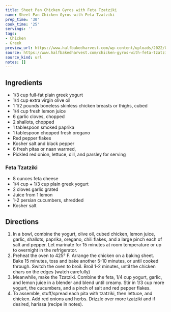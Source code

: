 ```yaml
---
title: Sheet Pan Chicken Gyros with Feta Tzatziki
name: Sheet Pan Chicken Gyros with Feta Tzatziki
prep_time: '30'
cook_time: '25'
servings: ''
tags:
- Chicken
- Greek
preview_url: https://www.halfbakedharvest.com/wp-content/uploads/2022/02/Quick-Sheet-Pan-Chicken-Gyros-with-Feta-Tzatziki-5.jpg
source: https://www.halfbakedharvest.com/chicken-gyros-with-feta-tzatziki/
source_kind: url
notes: []
---
```


## Ingredients
- 1/3 cup full-fat plain greek yogurt
- 1/4 cup extra virgin olive oil
- 1 1/2 pounds boneless skinless chicken breasts or thighs, cubed
- 1/4 cup fresh lemon juice
- 6  garlic cloves, chopped
- 2  shallots, chopped
- 1 tablespoon smoked paprika
- 1 tablespoon chopped fresh oregano
- Red pepper flakes
- Kosher salt and black pepper
- 6  fresh pitas or naan warmed,
- Pickled red onion, lettuce, dill, and parsley for serving

### Feta Tzatziki
- 8 ounces feta cheese
- 1/4 cup + 1/3 cup plain greek yogurt
- 2 cloves garlic grated
- Juice from 1 lemon
- 1-2  persian cucumbers, shredded
- Kosher salt


## Directions
1. In a bowl, combine the yogurt, olive oil, cubed chicken, lemon juice, garlic, shallots, paprika, oregano, chili flakes, and a large pinch each of salt and pepper. Let marinate for 15 minutes at room temperature or up to overnight in the refrigerator.
2. Preheat the oven to 425° F. Arrange the chicken on a baking sheet. Bake 15 minutes, toss and bake another 5-10 minutes, or until cooked through. Switch the oven to broil. Broil 1-2 minutes, until the chicken chars on the edges (watch carefully)
3. Meanwhile, make the Tzatziki. Combine the feta, 1/4 cup yogurt, garlic, and lemon juice in a blender and blend until creamy. Stir in 1/3 cup more yogurt, the cucumbers, and a pinch of salt and red pepper flakes.
4. To assemble, stuff/spread each pita with tzatziki, then lettuce, and chicken. Add red onions and herbs. Drizzle over more tzatziki and if desired, harissa (recipe in notes).
